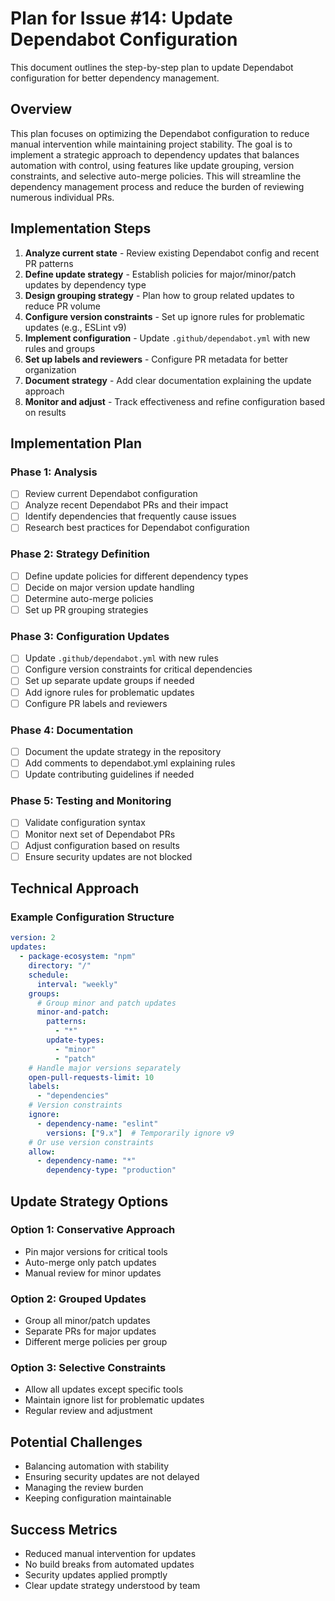 # Plan for Issue #14: Update Dependabot Configuration

This document outlines the step-by-step plan to update Dependabot configuration for better dependency management.

## Overview

This plan focuses on optimizing the Dependabot configuration to reduce manual intervention while maintaining project stability. The goal is to implement a strategic approach to dependency updates that balances automation with control, using features like update grouping, version constraints, and selective auto-merge policies. This will streamline the dependency management process and reduce the burden of reviewing numerous individual PRs.

## Implementation Steps

1. **Analyze current state** - Review existing Dependabot config and recent PR patterns
2. **Define update strategy** - Establish policies for major/minor/patch updates by dependency type
3. **Design grouping strategy** - Plan how to group related updates to reduce PR volume
4. **Configure version constraints** - Set up ignore rules for problematic updates (e.g., ESLint v9)
5. **Implement configuration** - Update `.github/dependabot.yml` with new rules and groups
6. **Set up labels and reviewers** - Configure PR metadata for better organization
7. **Document strategy** - Add clear documentation explaining the update approach
8. **Monitor and adjust** - Track effectiveness and refine configuration based on results

## Implementation Plan

### Phase 1: Analysis
- [ ] Review current Dependabot configuration
- [ ] Analyze recent Dependabot PRs and their impact
- [ ] Identify dependencies that frequently cause issues
- [ ] Research best practices for Dependabot configuration

### Phase 2: Strategy Definition
- [ ] Define update policies for different dependency types
- [ ] Decide on major version update handling
- [ ] Determine auto-merge policies
- [ ] Set up PR grouping strategies

### Phase 3: Configuration Updates
- [ ] Update `.github/dependabot.yml` with new rules
- [ ] Configure version constraints for critical dependencies
- [ ] Set up separate update groups if needed
- [ ] Add ignore rules for problematic updates
- [ ] Configure PR labels and reviewers

### Phase 4: Documentation
- [ ] Document the update strategy in the repository
- [ ] Add comments to dependabot.yml explaining rules
- [ ] Update contributing guidelines if needed

### Phase 5: Testing and Monitoring
- [ ] Validate configuration syntax
- [ ] Monitor next set of Dependabot PRs
- [ ] Adjust configuration based on results
- [ ] Ensure security updates are not blocked

## Technical Approach
### Example Configuration Structure
```yaml
version: 2
updates:
  - package-ecosystem: "npm"
    directory: "/"
    schedule:
      interval: "weekly"
    groups:
      # Group minor and patch updates
      minor-and-patch:
        patterns:
          - "*"
        update-types:
          - "minor"
          - "patch"
    # Handle major versions separately
    open-pull-requests-limit: 10
    labels:
      - "dependencies"
    # Version constraints
    ignore:
      - dependency-name: "eslint"
        versions: ["9.x"]  # Temporarily ignore v9
    # Or use version constraints
    allow:
      - dependency-name: "*"
        dependency-type: "production"
```

## Update Strategy Options
### Option 1: Conservative Approach
- Pin major versions for critical tools
- Auto-merge only patch updates
- Manual review for minor updates

### Option 2: Grouped Updates
- Group all minor/patch updates
- Separate PRs for major updates
- Different merge policies per group

### Option 3: Selective Constraints
- Allow all updates except specific tools
- Maintain ignore list for problematic updates
- Regular review and adjustment

## Potential Challenges
- Balancing automation with stability
- Ensuring security updates are not delayed
- Managing the review burden
- Keeping configuration maintainable

## Success Metrics
- Reduced manual intervention for updates
- No build breaks from automated updates
- Security updates applied promptly
- Clear update strategy understood by team